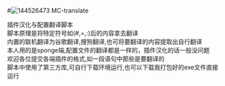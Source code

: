 #![144526473](https://github.com/zhong16cn/MC-translate/assets/144526473/11eb47d5-ef48-422a-a9b7-ffaf818479bf) MC-translate 

插件汉化与配置翻译脚本  
脚本原理是将特定符号如(#,=,:)后的内容拿去翻译  
内置的联机翻译为谷歌翻译,搜狗翻译,也可将要翻译的内容提取出自行翻译  
本人用的是sponge端,配置文件的翻译都是一样的，插件汉化的话一般没问题  
欢迎各位提交各端插件的格式,如一段语句中那些是要翻译的  
脚本中使用了第三方库,可自行下载环境运行,也可以下载我打包好的exe文件直接运行  
